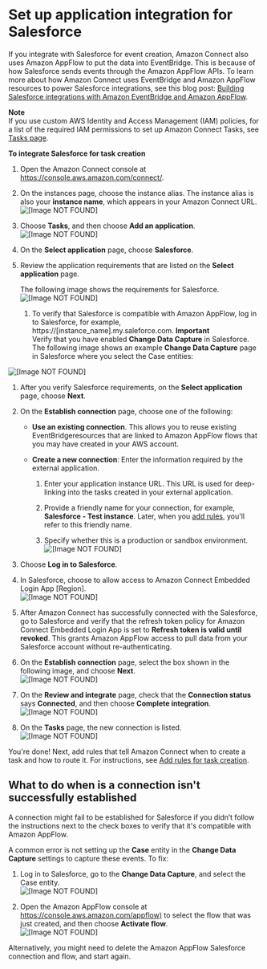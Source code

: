 # Set up application integration for Salesforce<a name="integrate-salesforce-tasks"></a>

If you integrate with Salesforce for event creation, Amazon Connect also uses Amazon AppFlow to put the data into EventBridge\. This is because of how Salesforce sends events through the Amazon AppFlow APIs\. To learn more about how Amazon Connect uses EventBridge and Amazon AppFlow resources to power Salesforce integrations, see this blog post: [ Building Salesforce integrations with Amazon EventBridge and Amazon AppFlow](https://aws.amazon.com/blogs/compute/building-salesforce-integrations-with-amazon-eventbridge/)\. 

**Note**  
If you use custom AWS Identity and Access Management \(IAM\) policies, for a list of the required IAM permissions to set up Amazon Connect Tasks, see [Tasks page](security-iam-amazon-connect-permissions.md#tasks-page)\.

**To integrate Salesforce for task creation**

1. Open the Amazon Connect console at [https://console\.aws\.amazon\.com/connect/](https://console.aws.amazon.com/connect/)\.

1. On the instances page, choose the instance alias\. The instance alias is also your **instance name**, which appears in your Amazon Connect URL\.  
![\[Image NOT FOUND\]](http://docs.aws.amazon.com/connect/latest/adminguide/images/instance.png)

1. Choose **Tasks**, and then choose **Add an application**\.  
![\[Image NOT FOUND\]](http://docs.aws.amazon.com/connect/latest/adminguide/images/tasks-add-an-application-button.png)

1. On the **Select application** page, choose **Salesforce**\. 

1. Review the application requirements that are listed on the **Select application** page\. 

   The following image shows the requirements for Salesforce\.  
![\[Image NOT FOUND\]](http://docs.aws.amazon.com/connect/latest/adminguide/images/tasks-choose-an-app-salesforce.png)

   1. To verify that Salesforce is compatible with Amazon AppFlow, log in to Salesforce, for example, https://\[instance\_name\]\.my\.saleforce\.com\.
**Important**  
Verify that you have enabled **Change Data Capture** in Salesforce\. The following image shows an example **Change Data Capture** page in Salesforce where you select the Case entities:  

![\[Image NOT FOUND\]](http://docs.aws.amazon.com/connect/latest/adminguide/images/tasks-verify-app-salesforce.png)

1. After you verify Salesforce requirements, on the **Select application** page, choose **Next**\.

1. On the **Establish connection** page, choose one of the following: 
   + **Use an existing connection**\. This allows you to reuse existing EventBridgeresources that are linked to Amazon AppFlow flows that you may have created in your AWS account\. 
   + **Create a new connection**: Enter the information required by the external application\.

     1. Enter your application instance URL\. This URL is used for deep\-linking into the tasks created in your external application\.

     1. Provide a friendly name for your connection, for example, **Salesforce \- Test instance**\. Later, when you [add rules](add-rules-task-creation.md), you'll refer to this friendly name\.

     1. Specify whether this is a production or sandbox environment\.  
![\[Image NOT FOUND\]](http://docs.aws.amazon.com/connect/latest/adminguide/images/tasks-establish-connection.png)

1. Choose **Log in to Salesforce**\. 

1. In Salesforce, choose to allow access to Amazon Connect Embedded Login App \[Region\]\.   
![\[Image NOT FOUND\]](http://docs.aws.amazon.com/connect/latest/adminguide/images/tasks-establish-connection-allow-access-salesforce.png)

1. After Amazon Connect has successfully connected with the Salesforce, go to Salesforce and verify that the refresh token policy for Amazon Connect Embedded Login App is set to **Refresh token is valid until revoked**\. This grants Amazon AppFlow access to pull data from your Salesforce account without re\-authenticating\.

1. On the **Establish connection** page, select the box shown in the following image, and choose **Next**\.   
![\[Image NOT FOUND\]](http://docs.aws.amazon.com/connect/latest/adminguide/images/tasks-establish-connection-successful.png)

1. On the **Review and integrate** page, check that the **Connection status** says **Connected**, and then choose **Complete integration**\.   
![\[Image NOT FOUND\]](http://docs.aws.amazon.com/connect/latest/adminguide/images/tasks-establish-connection-review-and-integrate.png)

1. On the **Tasks** page, the new connection is listed\.  
![\[Image NOT FOUND\]](http://docs.aws.amazon.com/connect/latest/adminguide/images/tasks-establish-connection-final.png)

You're done\! Next, add rules that tell Amazon Connect when to create a task and how to route it\. For instructions, see [Add rules for task creation](add-rules-task-creation.md)\.

## What to do when is a connection isn't successfully established<a name="fix-connection-not-established-salesforce"></a>

A connection might fail to be established for Salesforce if you didn’t follow the instructions next to the check boxes to verify that it's compatible with Amazon AppFlow\.

A common error is not setting up the **Case** entity in the **Change Data Capture** settings to capture these events\. To fix:

1. Log in to Salesforce, go to the **Change Data Capture**, and select the Case entity\.  
![\[Image NOT FOUND\]](http://docs.aws.amazon.com/connect/latest/adminguide/images/tasks-verify-app-salesforce.png)

1. Open the Amazon AppFlow console at [https://console\.aws\.amazon\.com/appflow\)](https://console.aws.amazon.com/appflow) to select the flow that was just created, and then choose **Activate flow**\.  
![\[Image NOT FOUND\]](http://docs.aws.amazon.com/connect/latest/adminguide/images/tasks-integration-activate-flow.png)

Alternatively, you might need to delete the Amazon AppFlow Salesforce connection and flow, and start again\. 
